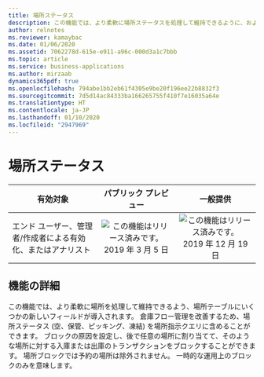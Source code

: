 ```yaml
---
title: 場所ステータス
description: この機能では、より柔軟に場所ステータスを処理して維持できるように、およびクエリのフィルター処理で使用できるように、場所テーブルにいくつかの新しいフィールドが導入されます。
author: relnotes
ms.reviewer: kamaybac
ms.date: 01/06/2020
ms.assetid: 7062278d-615e-e911-a96c-000d3a1c7bbb
ms.topic: article
ms.service: business-applications
ms.author: mirzaab
dynamics365pdf: true
ms.openlocfilehash: 794abe1bb2eb61f4305e9be20f196ee22b8832f3
ms.sourcegitcommit: 7d5d14ac84333ba166265755f410f7e16035a64e
ms.translationtype: HT
ms.contentlocale: ja-JP
ms.lasthandoff: 01/10/2020
ms.locfileid: "2947969"
---
```

# <a name="location-status"></a>場所ステータス


| 有効対象    |  パブリック プレビュー | 一般提供 | 
| ---------- | :----------: |:----------: |
|エンド ユーザー、管理者/作成者による有効化、またはアナリスト|![この機能はリリース済みです。](/dynamics365-release-plan/media/green-checkmark.png "この機能はリリース済みです。") 2019 年 3 月 5 日| ![この機能はリリース済みです。](/dynamics365-release-plan/media/green-checkmark.png "この機能はリリース済みです。") 2019 年 12 月 19 日|






## <a name="feature-details"></a>機能の詳細
<!--feature detail start -->
この機能では、より柔軟に場所を処理して維持できるよう、場所テーブルにいくつかの新しいフィールドが導入されます。 倉庫フロー管理を改善するため、場所ステータス (空、保管、ピッキング、凍結) を場所指示クエリに含めることができます。 ブロックの原因を設定し、後で任意の場所に割り当てて、そのような場所に対する入庫または出庫のトランザクションをブロックすることができます。 場所ブロックでは予約の場所は除外されません。 一時的な運用上のブロックのみを意味します。
<!--feature detail end -->







